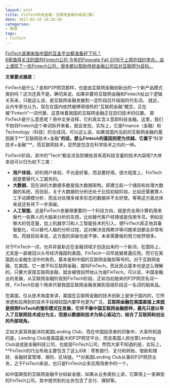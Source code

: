 ```yaml
---
layout: post
title: FinTech科技金融：互联网金融升级版[摘]
date: 2017-02-10 18:28:58
categories:
- 随想
tags:
- FinTech
---
```


[FinTech浪潮来临中国的互金平台都准备好了吗？](http://www.weiyangx.com/193774.html)  
[8家值得关注的国外Fintech公司 今年的Finovate Fall 2016于上周在纽约举办，会上涌现了一批Fintech公司，很多都以帮助传统金融公司应对互联网为目标。](http://www.leiphone.com/news/201609/zxYLUn7rXNmGXZzr.html)

**文章要点摘录：**

FinTech是什么？是和P2P网贷那样，也是由互联网金融创新出的一个新产品模式类别吗？这次还真不是。确切来说，如果非要将互联网金融和Fintech扯出个逻辑关系来，只能这么说，是互联网金融发展到一定阶段后升级版的代名词。
就此，业内专家也认为，现在在国内依然被捧得很热的“互联网金融”概念，正在被“Fintech”一词代替，这意味着我国的互联网金融正在回归技术的位置。
那FinTech是什么意思呢？用中文来诠释，它的真实含义意即科技金融。这里，我们不妨将Fintech这个单词拆开来看，就会发现，实际上，它是Finance（金融）和Technology（科技）的合成词。可以这么说，如果说国内当前的互联网金融的基因属于**“互联网技术+金融”**的话，那么Fintech的基因则更为优越，它属于**“科学技术+金融”**。而互联网技术，显然是包含在科学技术之内的一种。

FinTech阶段，其中的“Tech”都会涉及到哪些具有高科技含量的技术内容呢?大体来说可以归为如下三类：

- **用户体验**。好的用户体验，不光是好看，而且要好用。很大程度上，FinTech就是要替代人工服务的。
- **大数据**。现在讲的大数据多数是指大数据架构，即建立起一个储存和处理大数据的系统，而目前，关于大数据的分析还处于比较初级阶段，比如还需要靠人工手动建模分析，而且对处理多维多形态的数据并不太好使。等等这方面总体来说还有待下一步突破。
- **人工智能**。这是FinTech发展很重要的一个科技方向，就是完全用计算机用来替代一些靠人的大脑来分析的东西，比如替代客户经理或是信用专员。例如足够大的信息量，加上机器学习和人工智能技术的引入，使FinTech真正地具备智能化，可以替代人脑的分析过程，这对解决信用欺诈等问题来说都会非常有效。而就目前来说，这方面的突破也是不够，未来需要做的努力依然很多。

对于FinTech一词，也并非是新近在金融领域才创造出来的一个新词，在国际上，尤其是一直被冠以头号经济强国的美国，FinTech一词早就被普遍应用。而它在美国民众金融生活中的角色，基本是和中国的互联网金融划等号的。对于互联网金融，在美国，它一直不叫互联网金融，就叫FinTech。而且民众基本也是这么理解的。只要大家提互联网金融，就会被很自然地认为是FinTech。可以说，中国金融业的发展，从互联网金融阶段到FinTech阶段，正如当初舶来的P2P网贷名词一样，FinTech仅是个用来代替我国互联网金融发展到高级阶段这一名词的舶来品。

在美国，仅从技术角度来讲，美国在互联网金融的技术创新上是快于国内的，它所渗透和应用到的技术手段相较国内要早也更为广泛。**互联网金融在美国直接上来就是按照FinTech的雏形模式在发展，它并不像中国互联网金融那样，最先只是以导入了互联网技术成分为主，而是以数据和技术为核心驱动力，结合了互联网和创业的外部视角。**

正如大家耳熟能详的美国Lending Club，而在中国投资者的印象中，大家所知道的是，Lending Club是美国最大的P2P网贷平台，而且美国人民也管Lending Club说成是金融科技公司，也就是FinTech公司，然而大家不知道的是，实际上，**FinTech的行业布局主要包含了这么6块：零售银行、支付和转账、借款和理财、金融财富管理、保险、区块链。**对美国Lending Club从事的P2P网贷业务，之于FinTech来说，也只是FinTech众多应用场景中的一个。

如中国典型的互联网金融平台蚂蚁金服，如果从业务类别上讲，它算得上一家典型的FinTech公司，其中提供到的业务包含了支付、理财等。